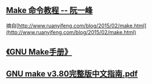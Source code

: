 ## [Make 命令教程 -- 阮一峰](https://www.cnblogs.com/LiuYanYGZ/p/5500130.html)
摘自[http://www.ruanyifeng.com/blog/2015/02/make.html](http://www.ruanyifeng.com/blog/2015/02/make.html)
## [《GNU Make手册》](https://www.gnu.org/software/make/manual/make.html)
## [GNU make v3.80完整版中文指南.pdf](https://linux.linuxidc.com/linuxconf/download.php?file=Li9saW51eGZpbGVzLzIwMTHE6tfKwc8vTGludXi7+bSh1qrKti9HTlUgbWFrZSB2My44MM3q1fuw5tbQzsTWuMTPL0dOVSUyMG1ha2UlMjB2My44MCVDRCVFQSVENSVGQiVCMCVFNiVENiVEMCVDRSVDNCVENiVCOCVDNCVDRi5wZGY=)

